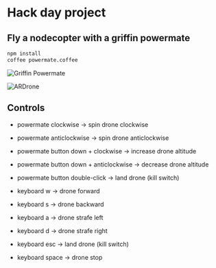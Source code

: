 
# Hack day project

## Fly a nodecopter with a griffin powermate

```bash
npm install
coffee powermate.coffee
```

![Griffin Powermate](http://store.griffintechnology.com/media/catalog/product/cache/1/image/9df78eab33525d08d6e5fb8d27136e95/p/o/powermate-3.jpg)

![ARDrone](http://xcopter.com/web/1heli/ar_drone/120503_17.gif)

## Controls

- powermate clockwise -> spin drone clockwise
- powermate anticlockwise -> spin drone anticlockwise

- powermate button down + clockwise -> increase drone altitude
- powermate button down + anticlockwise -> decrease drone altitude

- powermate button double-click -> land drone (kill switch)

- keyboard w -> drone forward
- keyboard s -> drone backward
- keyboard a -> drone strafe left
- keyboard d -> drone strafe right

- keyboard esc -> land drone (kill switch)
- keyboard space -> drone stop
